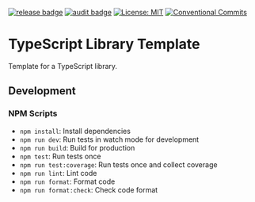 [![release badge](https://github.com/Symmetronic/typescript-library-template/actions/workflows/release.yml/badge.svg)](https://github.com/Symmetronic/typescript-library-template/actions/workflows/release.yml)
[![audit badge](https://github.com/Symmetronic/typescript-library-template/actions/workflows/audit.yml/badge.svg)](https://github.com/Symmetronic/typescript-library-template/actions/workflows/audit.yml)
[![License: MIT](https://img.shields.io/badge/License-MIT-yellow.svg)](https://opensource.org/licenses/MIT)
[![Conventional Commits](https://img.shields.io/badge/Conventional%20Commits-1.0.0-%23FE5196?logo=conventionalcommits&logoColor=white)](https://conventionalcommits.org)

<!-- TODO: Add coverage script and badge -->

# TypeScript Library Template

Template for a TypeScript library.

## Development

### NPM Scripts

- `npm install`: Install dependencies
- `npm run dev`: Run tests in watch mode for development
- `npm run build`: Build for production
- `npm test`: Run tests once
- `npm run test:coverage`: Run tests once and collect coverage
- `npm run lint`: Lint code
- `npm run format`: Format code
- `npm run format:check`: Check code format
